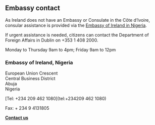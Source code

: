 ## Embassy contact

As Ireland does not have an Embassy or Consulate in the Côte d’Ivoire, consular assistance is provided via the [Embassy of Ireland in Nigeria](https://www.ireland.ie/en/nigeria/abuja/).

If urgent assistance is needed, citizens can contact the Department of Foreign Affairs in Dublin on +353 1 408 2000.

Monday to Thursday 9am to 4pm; Friday 9am to 12pm

### Embassy of Ireland, Nigeria

European Union Crescent   
Central Business District   
Abuja   
Nigeria

[Tel: +234 209 462 1080](tel:+234209 462 1080)

Fax: + 234 9 4131805

[**Contact us**](/en/nigeria/abuja/contact/)